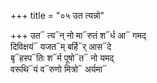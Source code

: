 +++
title = "०५ उत त्यन्नो"

+++
उत᳓ त्य᳓न् नो मा᳓रुतं श᳓र्ध आ᳓ गमद्  
दिविक्षयं᳓ यजत᳓म् बर्हि᳓र् आस᳓दे  
बृ᳓हस्प᳓तिः श᳓र्म पूषो᳓त᳓ नो यमद्  
वरूथि᳓यं व᳓रुणो मित्रो᳓ अर्यमा᳓